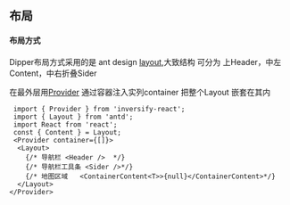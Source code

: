 ## 布局

#### 布局方式
  Dipper布局方式采用的是 ant design [layout](https://ant.design/components/layout-cn/),大致结构 可分为 上Header，中左Content，中右折叠Sider
  
  <code src="./layout.tsx"></code>

  在最外层用[Provider](https://github.com/Kukkimonsuta/inversify-react) 通过容器注入实列container 把整个Layout 嵌套在其内

  ```tsx
   import { Provider } from 'inversify-react';
   import { Layout } from 'antd';
   import React from 'react';
   const { Content } = Layout;
   <Provider container={[]}>  
    <Layout>
      {/* 导航栏 <Header />  */}
      {/* 导航栏工具条 <Sider />*/}
      {/* 地图区域   <ContainerContent<T>>{null}</ContainerContent>*/}
    </Layout>
  </Provider>
  ```
#### 
